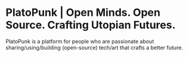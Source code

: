 # PlatoPunk | Open Minds. Open Source. Crafting Utopian Futures.

PlatoPunk is a platform for people who are passionate about sharing/using/building (open-source) tech/art that crafts a better future.
